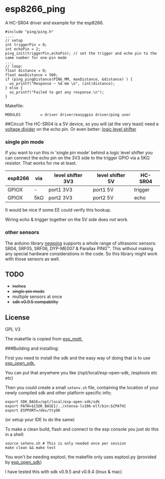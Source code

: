 # esp8266_ping
A HC-SR04 driver and example for the esp8266.
```
#include "ping/ping.h"
....
// setup
int triggerPin = 0;
int echoPin = 2;
ping_init(triggerPin,echoPin); // set the trigger and echo pin to the same number for one-pin mode
....
// loop:
float distance = 0;
float maxDistance = 500;
if (ping_pingDistance(PING_MM, maxDistance, &distance) ) {
  os_printf("Response ~ %d mm \n", (int)distance);
} else {
  os_printf("Failed to get any response.\n");
}
```

Makefile:
```
MODULES         = driver driver/easygpio driver/ping user
```

##Circuit
The HC-SR04 is a 5V device, so you will (at the very least) need a [voltage divider](http://elinux.org/RPi_GPIO_Interface_Circuits#Voltage_divider) on the echo pin.
Or even better: [logic level shifter](http://elinux.org/RPi_GPIO_Interface_Circuits#Level_Shifters) 

### single pin mode
If you want to run this in 'single pin mode' behind a logic level shifter you can connect the echo pin on the 3V3 side to the trigger GPIO via a 5KΩ resistor. That works for me at least. 

esp8266 | via | level shifter 3V3| level shifter 5V | HC-SR04
--------|-----|-------------|-----------------------|------------
GPIOX   | -   | port1 3V3   | port1 5V| trigger
GPIOX   | 5kΩ   | port2 3V3   | port2 5V| echo

It would be nice if some EE could verify this hookup.

Wiring echo & trigger together on the 5V side does *not* work.


### other sensors
The arduino library [newping](https://code.google.com/p/arduino-new-ping/) supports a whole range of ultrasonic sensors: SR04, SRF05, SRF06, DYP-ME007 & Parallax PING™. This without making any special hardware considerations in the code. So this library might work with those sensors as well.   

## TODO

* ~~inches~~
* ~~single pin mode~~
* multiple sensors at once
* ~~sdk v0.9.5 compability~~ 

## License

GPL V3

The makefile is copied from [esp_mqtt.](https://github.com/tuanpmt/esp_mqtt)

###Building and installing:

First you need to install the sdk and the easy way of doing that is to use [esp_open_sdk.](https://github.com/pfalcon/esp-open-sdk)

You can put that anywhere you like (/opt/local/esp-open-sdk, /esptools etc etc)

Then you could create a small ```setenv.sh``` file, containing the location of your newly compiled sdk and other platform specific info;
```
export SDK_BASE=/opt/local/esp-open-sdk/sdk
export PATH=${SDK_BASE}/../xtensa-lx106-elf/bin:${PATH}
export ESPPORT=/dev/ttyO0  
```
(or setup your IDE to do the same)

To make a clean build, flash and connect to the esp console you just do this in a shell:
```
source setenv.sh # This is only needed once per session
make clean && make test
```

You won't be needing esptool, the makefile only uses esptool.py (provided by [esp_open_sdk](https://github.com/pfalcon/esp-open-sdk))

I have tested this with sdk v0.9.5 and v0.9.4 (linux & mac)
